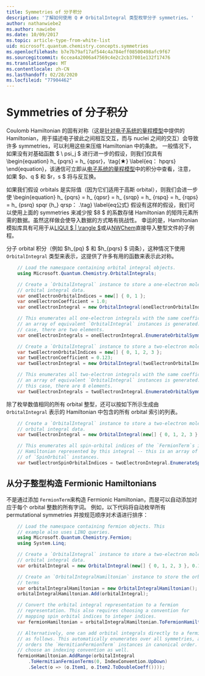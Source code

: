 ```yaml
---
title: Symmetries of 分子积分
description: '了解如何使用 Q # OrbitalIntegral 类型枚举分子 symmetries。'
author: nathanwiebe2
ms.author: nawiebe
ms.date: 10/09/2017
ms.topic: article-type-from-white-list
uid: microsoft.quantum.chemistry.concepts.symmetries
ms.openlocfilehash: b7e7b79af17af544c4a784eff08500498afc9f67
ms.sourcegitcommit: 6ccea4a2006a47569c4e2c2cb37001e132f17476
ms.translationtype: MT
ms.contentlocale: zh-CN
ms.lasthandoff: 02/28/2020
ms.locfileid: "77904462"
---
```

# <a name="symmetries-of-molecular-integrals"></a>Symmetries of 分子积分

Coulomb Hamiltonian 的固有对称（这是[针对电子系统的量程模型](xref:microsoft.quantum.chemistry.concepts.quantummodels)中提供的 Hamiltonian，用于描述电子彼此之间相互交互，而与 nuclei 之间的交互）会导致许多 symmetries，可以利用这些来压缩 Hamiltonian 中的条款。
一般情况下，如果没有对基础函数 $ \ psi_j $ 进行进一步的假设，则我们仅具有 \begin{equation} h_ {pqrs} = h_ {qpsr}，\tag{★} \label{eq： hpqrs} \end{equation}，该通信可立即从[电子系统的量程模型](xref:microsoft.quantum.chemistry.concepts.quantummodels)中的积分中查看，注意，如果 $p、q $ 和 $r，s $ 将与反互换。

如果我们假设 orbitals 是实际值（因为它们适用于高斯 orbital），则我们会进一步使 \begin{equation} h_ {pqrs} = h_ {qpsr} = h_ {srqp} = h_ {rspq} = h_ {rqps} = h_ {psrq} spqr {h_} qrsp： .\tag} \label{eq公式} 假设有这样的假设，我们可以使用上面的 symmetries 来减少按 $8 $ 的系数存储 Hamiltonian 的矩阵元素所需的数据。虽然这样做会使导入数据的方式略有挑战性。
幸运的是，Hamiltonian 模拟库具有可用于从[LIQUI $ | \rangle $](https://www.microsoft.com/en-us/research/project/language-integrated-quantum-operations-liqui/)或从[NWChem](http://www.nwchem-sw.org/index.php/Main_Page)直接导入整型文件的子例程。

分子 orbital 积分（例如 $h\_{pq} $ 和 $h\_{pqrs} $ 词条），这种情况下使用 `OrbitalIntegral` 类型来表示，这提供了许多有用的函数来表示此对称。
```csharp
    // Load the namespace containing orbital integral objects.
    using Microsoft.Quantum.Chemistry.OrbitalIntegrals;

    // Create a `OrbitalIntegral` instance to store a one-electron molecular 
    // orbital integral data.
    var oneElectronOrbitalIndices = new[] { 0, 1 };
    var oneElectronCoefficient = 1.0;
    var oneElectronIntegral = new OrbitalIntegral(oneElectronOrbitalIndices, oneElectronCoefficient);

    // This enumerates all one-electron integrals with the same coefficient --
    // an array of equivalent `OrbitalIntegral` instances is generated. In this
    // case, there are two elements.
    var oneElectronIntegrals = oneElectronIntegral.EnumerateOrbitalSymmetries();

    // Create a `OrbitalIntegral` instance to store a two-electron molecular orbital integral data.
    var twoElectronOrbitalIndices = new[] { 0, 1, 2, 3 };
    var twoElectronCoefficient = 0.123;
    var twoElectronIntegral = new OrbitalIntegral(twoElectronOrbitalIndices, twoElectronCoefficient);

    // This enumerates all two-electron integrals with the same coefficient -- 
    // an array of equivalent `OrbitalIntegral` instances is generated. In 
    // this case, there are 8 elements.
    var twoElectronIntegrals = twoElectronIntegral.EnumerateOrbitalSymmetries();
```

除了枚举数值相同的所有 orbital 整型，还可以按如下所示生成由 `OrbitalIntegral` 表示的 Hamiltonian 中包含的所有 orbital 索引的列表。
```csharp
    // Create a `OrbitalIntegral` instance to store a two-electron molecular
    // orbital integral data.
    var twoElectronIntegral = new OrbitalIntegral(new[] { 0, 1, 2, 3 }, 0.123);

    // This enumerates all spin-orbital indices of the `FermionTerm`s in the 
    // Hamiltonian represented by this integral -- this is an array of array 
    // of `SpinOrbital` instances.
    var twoElectronSpinOrbitalIndices = twoElectronIntegral.EnumerateSpinOrbitals();
```
## <a name="constructing-fermionic-hamiltonians-from-molecular-integrals"></a>从分子整型构造 Fermionic Hamiltonians

不是通过添加 `FermionTerm`来构造 Fermionic Hamiltonian，而是可以自动添加对应于每个 orbital 整数的所有字词。
例如，以下代码将自动枚举所有 permutational symmetries 并按规范顺序对术语进行排序： 
```csharp
    // Load the namespace containing fermion objects. This
    // example also uses LINQ queries.
    using Microsoft.Quantum.Chemistry.Fermion;
    using System.Linq;

    // Create a `OrbitalIntegral` instance to store a two-electron molecular 
    // orbital integral data.
    var orbitalIntegral = new OrbitalIntegral(new[] { 0, 1, 2, 3 }, 0.123);

    // Create an `OrbitalIntegralHamiltonian` instance to store the orbital integral
    // terms
    var orbitalIntegralHamiltonian = new OrbitalIntegralHamiltonian();
    orbitalIntegralHamiltonian.Add(orbitalIntegral);

    // Convert the orbital integral representation to a fermion
    // representation. This also requires choosing a convention for 
    // mapping spin orbital indices to integer indices.
    var fermionHamiltonian = orbitalIntegralHamiltonian.ToFermionHamiltonian(IndexConvention.UpDown);

    // Alternatively, one can add orbital integrals directly to a fermion Hamiltonian
    // as follows. This automatically enumerates over all symmetries, and then
    // orders the `HermitianFermionTerm` instances in canonical order. We will need to
    // choose an indexing convention as well.
    fermionHamiltonian.AddRange(orbitalIntegral
        .ToHermitianFermionTerms(0, IndexConvention.UpDown)
        .Select(o => (o.Item1, o.Item2.ToDoubleCoeff())));
```
